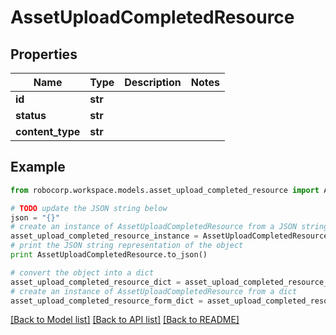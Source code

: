 # AssetUploadCompletedResource


## Properties
Name | Type | Description | Notes
------------ | ------------- | ------------- | -------------
**id** | **str** |  | 
**status** | **str** |  | 
**content_type** | **str** |  | 

## Example

```python
from robocorp.workspace.models.asset_upload_completed_resource import AssetUploadCompletedResource

# TODO update the JSON string below
json = "{}"
# create an instance of AssetUploadCompletedResource from a JSON string
asset_upload_completed_resource_instance = AssetUploadCompletedResource.from_json(json)
# print the JSON string representation of the object
print AssetUploadCompletedResource.to_json()

# convert the object into a dict
asset_upload_completed_resource_dict = asset_upload_completed_resource_instance.to_dict()
# create an instance of AssetUploadCompletedResource from a dict
asset_upload_completed_resource_form_dict = asset_upload_completed_resource.from_dict(asset_upload_completed_resource_dict)
```
[[Back to Model list]](../README.md#documentation-for-models) [[Back to API list]](../README.md#documentation-for-api-endpoints) [[Back to README]](../README.md)


